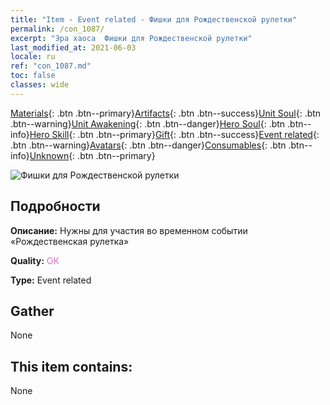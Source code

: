 ```yaml
---
title: "Item - Event related - Фишки для Рождественской рулетки"
permalink: /con_1087/
excerpt: "Эра хаоса  Фишки для Рождественской рулетки"
last_modified_at: 2021-06-03
locale: ru
ref: "con_1087.md"
toc: false
classes: wide
---
```

 [Materials](/ItemsRU/){: .btn .btn--primary}[Artifacts](/ItemsRU/Artifacts/){: .btn .btn--success}[Unit Soul](/ItemsRU/UnitSoul/){: .btn .btn--warning}[Unit Awakening](/ItemsRU/UnitAwakening/){: .btn .btn--danger}[Hero Soul](/ItemsRU/HeroSoul/){: .btn .btn--info}[Hero Skill](/ItemsRU/HeroSkill/){: .btn .btn--primary}[Gift](/ItemsRU/Gift/){: .btn .btn--success}[Event related](/ItemsRU/Events/){: .btn .btn--warning}[Avatars](/ItemsRU/Avatars/){: .btn .btn--danger}[Consumables](/ItemsRU/Consumables/){: .btn .btn--info}[Unknown](/ItemsRU/Unknown/){: .btn .btn--primary}

 ![Фишки для Рождественской рулетки](/images/t/i_690013.png)

## Подробности
 **Описание:** Нужны для участия во временном событии «Рождественская рулетка»

 **Quality:** <span style="color: #DA70D6">OK</span>

 **Type:** Event related

## Gather

  None

## This item contains:

  None


